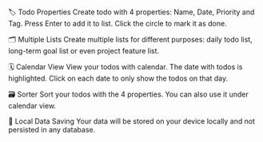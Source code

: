 🏷️ Todo Properties
Create todo with 4 properties: Name, Date, Priority and Tag. Press Enter to add it to list. Click the circle to mark it as done.

🗂️ Multiple Lists
Create multiple lists for different purposes: daily todo list, long-term goal list or even project feature list.

🗓️ Calendar View
View your todos with calendar. The date with todos is highlighted. Click on each date to only show the todos on that day.

🗃️ Sorter
Sort your todos with the 4 properties. You can also use it under calendar view.

💾 Local Data Saving
Your data will be stored on your device locally and not persisted in any database.

